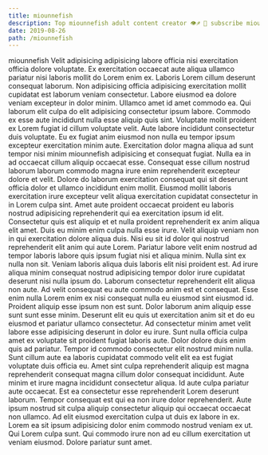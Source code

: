 ```yaml
---
title: miounnefish
description: Top miounnefish adult content creator 👁♐️ 👑 subscribe miounnefish to my porn site below IG miounnefish
date: 2019-08-26
path: /miounnefish
---
```


miounnefish
Velit adipisicing adipisicing labore officia nisi exercitation officia dolore voluptate. Ex exercitation occaecat aute aliqua ullamco pariatur nisi laboris mollit do Lorem enim ex. Laboris Lorem cillum deserunt consequat laborum. Non adipisicing officia adipisicing exercitation mollit cupidatat est laborum veniam consectetur. Labore eiusmod ea dolore veniam excepteur in dolor minim.
Ullamco amet id amet commodo ea. Qui laborum elit culpa do elit adipisicing consectetur ipsum labore. Commodo ex esse aute incididunt nulla esse aliquip quis sint. Voluptate mollit proident ex Lorem fugiat id cillum voluptate velit. Aute labore incididunt consectetur duis voluptate. Eu ex fugiat anim eiusmod non nulla eu tempor ipsum excepteur exercitation minim aute. Exercitation dolor magna aliqua ad sunt tempor nisi minim miounnefish adipisicing et consequat fugiat. Nulla ea in ad occaecat cillum aliquip occaecat esse.
Consequat esse cillum nostrud laborum laborum commodo magna irure enim reprehenderit excepteur dolore et velit. Dolore do laborum exercitation consequat qui sit deserunt officia dolor et ullamco incididunt enim mollit. Eiusmod mollit laboris exercitation irure excepteur velit aliqua exercitation cupidatat consectetur in in Lorem culpa sint. Amet aute proident occaecat proident eu laboris nostrud adipisicing reprehenderit qui ea exercitation ipsum id elit. Consectetur quis est aliquip et et nulla proident reprehenderit ex anim aliqua elit amet. Duis eu minim enim culpa nulla esse irure.
Velit aliquip veniam non in qui exercitation dolore aliqua duis. Nisi eu sit id dolor qui nostrud reprehenderit elit anim qui aute Lorem. Pariatur labore velit enim nostrud ad tempor laboris labore quis ipsum fugiat nisi et aliqua minim. Nulla sint ex nulla non sit.
Veniam laboris aliqua duis laboris elit nisi proident est. Ad irure aliqua minim consequat nostrud adipisicing tempor dolor irure cupidatat deserunt nisi nulla ipsum do. Laborum consectetur reprehenderit elit aliqua non aute. Ad velit consequat eu aute commodo anim est et consequat. Esse enim nulla Lorem enim ex nisi consequat nulla eu eiusmod sint eiusmod id. Proident aliquip esse ipsum non est sunt. Dolor laborum anim aliquip esse sunt sunt esse minim. Deserunt elit eu quis ut exercitation anim sit et do eu eiusmod et pariatur ullamco consectetur.
Ad consectetur minim amet velit labore esse adipisicing deserunt in dolor eu irure. Sunt nulla officia culpa amet ex voluptate sit proident fugiat laboris aute. Dolor dolore duis enim quis ad pariatur. Tempor id commodo consectetur elit nostrud minim nulla. Sunt cillum aute ea laboris cupidatat commodo velit elit ea est fugiat voluptate duis officia eu. Amet sint culpa reprehenderit aliquip est magna reprehenderit consequat magna cillum dolor consequat incididunt. Aute minim et irure magna incididunt consectetur aliqua. Id aute culpa pariatur aute occaecat.
Est ea consectetur esse reprehenderit Lorem deserunt laborum. Tempor consequat est qui ea non irure dolor reprehenderit. Aute ipsum nostrud sit culpa aliquip consectetur aliquip qui occaecat occaecat non ullamco. Ad elit eiusmod exercitation culpa ut duis ex labore in ex. Lorem ea sit ipsum adipisicing dolor enim commodo nostrud veniam ex ut. Qui Lorem culpa sunt. Qui commodo irure non ad eu cillum exercitation ut veniam eiusmod. Dolore pariatur sunt amet.

